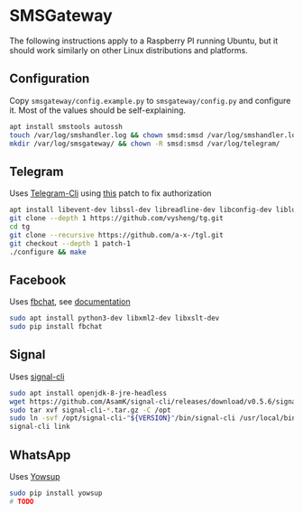 # SMSGateway

The following instructions apply to a Raspberry PI running Ubuntu, but it should work similarly on other Linux distributions and platforms.

## Configuration
Copy `smsgateway/config.example.py` to `smsgateway/config.py` and configure it. Most of the values should be self-explaining.

```bash
apt install smstools autossh
touch /var/log/smshandler.log && chown smsd:smsd /var/log/smshandler.log
mkdir /var/log/smsgateway/ && chown -R smsd:smsd /var/log/telegram/
```

## Telegram
Uses [Telegram-Cli](https://github.com/vysheng/tg) using [this](https://github.com/a-x-/tgl/tree/patch-1) patch to fix authorization
```bash
apt install libevent-dev libssl-dev libreadline-dev libconfig-dev liblua50-dev libjansson-dev
git clone --depth 1 https://github.com/vysheng/tg.git
cd tg
git clone --recursive https://github.com/a-x-/tgl.git
git checkout --depth 1 patch-1
./configure && make
```
## Facebook
Uses [fbchat](https://github.com/carpedm20/fbchat), see [documentation](https://fbchat.readthedocs.io/)
```bash
sudo apt install python3-dev libxml2-dev libxslt-dev
sudo pip install fbchat
```

## Signal
Uses [signal-cli](https://github.com/AsamK/signal-cli)
```bash
sudo apt install openjdk-8-jre-headless
wget https://github.com/AsamK/signal-cli/releases/download/v0.5.6/signal-cli-0.5.6.tar.gz
sudo tar xvf signal-cli-*.tar.gz -C /opt
sudo ln -svf /opt/signal-cli-"${VERSION}"/bin/signal-cli /usr/local/bin/
signal-cli link
```

## WhatsApp
Uses [Yowsup](https://github.com/tgalal/yowsup)
```bash
sudo pip install yowsup
# TODO
```
